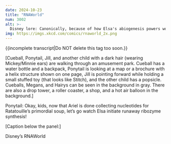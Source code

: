 ```yaml
---
date: 2024-10-23
title: "RNAWorld"
num: 3002
alt: >-
  Disney lore: Canonically, because of how Elsa's abiogenesis powers work, Olaf is an RNA-only organism.
img: https://imgs.xkcd.com/comics/rnaworld_2x.png
---
```

{{incomplete transcript|Do NOT delete this tag too soon.}}

[Cueball, Ponytail, Jill, and another child with a dark hair (wearing Mickey/Minnie ears) are walking through an amusement park. Cueball has a water bottle and a backpack, Ponytail is looking at a map or a brochure with a helix structure shown on one page, Jill is pointing forward while holding a small stuffed toy (that looks like Stitch), and the other child has a popsicle. Cueballs, Megans, and Hairys can be seen in the background in gray. There are also a drop tower, a roller coaster, a shop, and a hot air balloon in the background.]

Ponytail: Okay, kids, now that Ariel is done collecting nucleotides for Ratatouille’s primordial soup, let’s go watch Elsa initiate runaway ribozyme synthesis!

[Caption below the panel:]

Disney’s RNAWorld